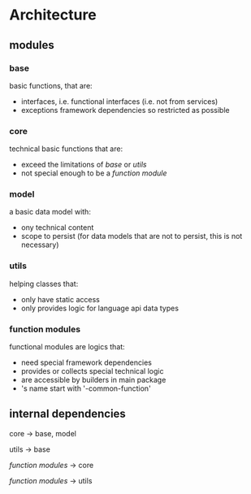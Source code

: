 # Architecture
## modules
### base
basic functions, that are:
* interfaces, i.e. functional interfaces (i.e. not from services)
* exceptions
framework dependencies so restricted as possible
### core
technical basic functions that are:
* exceed the limitations of *base* or *utils*
* not special enough to be a *function module*
### model
a basic data model with:
* ony technical content
* scope to persist (for data models that are not to persist, this is not necessary)
### utils
helping classes that:
* only have static access
* only provides logic for language api data types
### function modules
functional modules are logics that:
* need special framework dependencies
* provides or collects special technical logic
* are accessible by builders in main package
* 's name start with '-common-function'

## internal dependencies
core -> base, model

utils -> base

*function modules* -> core

*function modules* -> utils




    
    
